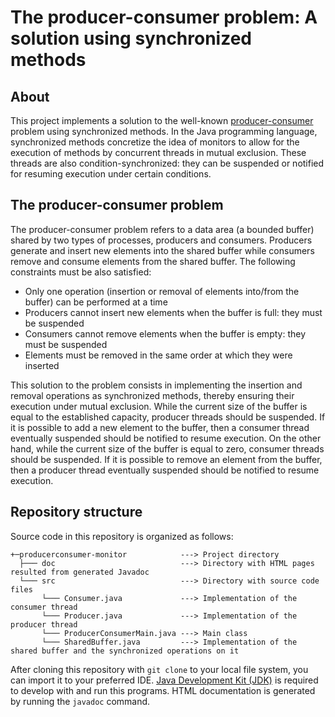 # The producer-consumer problem: A solution using synchronized methods #

## About
This project implements a solution to the well-known [producer-consumer](https://en.wikipedia.org/wiki/Producer–consumer_problem) problem using synchronized methods. In the Java programming language, synchronized methods concretize the idea of monitors to allow for the execution of methods by concurrent threads in mutual exclusion. These threads are also condition-synchronized: they can be suspended or notified for resuming execution under certain conditions.

## The producer-consumer problem
The producer-consumer problem refers to a data area (a bounded buffer) shared by two types of processes, producers and consumers. Producers generate and insert new elements into the shared buffer while consumers remove and consume elements from the shared buffer. The following constraints must be also satisfied:

* Only one operation (insertion or removal of elements into/from the buffer) can be performed at a time
* Producers cannot insert new elements when the buffer is full: they must be suspended
* Consumers cannot remove elements when the buffer is empty: they must be suspended
* Elements must be removed in the same order at which they were inserted

This solution to the problem consists in implementing the insertion and removal operations as synchronized methods, thereby ensuring their execution under mutual exclusion. While the current size of the buffer is equal to the established capacity, producer threads should be suspended. If it is possible to add a new element to the buffer, then a consumer thread eventually suspended should be notified to resume execution. On the other hand, while the current size of the buffer is equal to zero, consumer threads should be suspended. If it is possible to remove an element from the buffer, then a producer thread eventually suspended should be notified to resume execution.

## Repository structure
Source code in this repository is organized as follows:

```
+─producerconsumer-monitor            ---> Project directory
  ├─── doc                            ---> Directory with HTML pages resulted from generated Javadoc
  └─── src                            ---> Directory with source code files
       └─── Consumer.java             ---> Implementation of the consumer thread
       └─── Producer.java             ---> Implementation of the producer thread
       └─── ProducerConsumerMain.java ---> Main class
       └─── SharedBuffer.java         ---> Implementation of the shared buffer and the synchronized operations on it
```

After cloning this repository with `git clone` to your local file system, you can import it to your preferred IDE.
[Java Development Kit (JDK)](https://www.oracle.com/java/technologies/downloads/) is required to develop with and run 
this programs. HTML documentation is generated by running the `javadoc` command.

